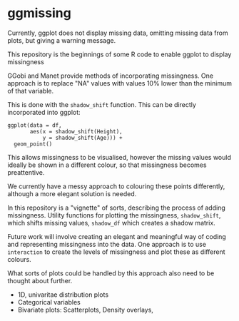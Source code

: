 # ggmissing

Currently, ggplot does not display missing data, omitting missing data from plots, but giving a warning message.

This repository is the beginnings of some R code to enable ggplot to display missingness

GGobi and Manet provide methods of incorporating missingness. One approach is to replace "NA" values with values 10% lower than the minimum of that variable.

This is done with the `shadow_shift` function. This can be directly incorporated into ggplot:

```
ggplot(data = df,
       aes(x = shadow_shift(Height),
           y = shadow_shift(Age))) +
  geom_point()
```

This allows missingness to be visualised, however the missing values would ideally be shown in a different colour, so that missingness becomes preattentive.

We currently have a messy approach to colouring these points differently, although a more elegant solution is needed.

In this repository is a "vignette" of sorts, describing the process of adding missingness. Utility functions for plotting the missingness, `shadow_shift`, which shifts missing values, `shadow_df` which creates a shadow matrix.

Future work will involve creating an elegant and meaningful way of coding and representing missingness into the data. One approach is to use `interaction` to create the levels of missingness and plot these as different colours.

What sorts of plots could be handled by this approach also need to be thought about further.

- 1D, univaritae distribution plots
- Categorical variables
- Bivariate plots: Scatterplots, Density overlays,
